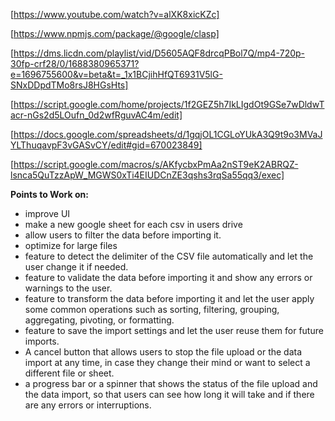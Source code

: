 [https://www.youtube.com/watch?v=alXK8xicKZc]

[https://www.npmjs.com/package/@google/clasp]

[https://dms.licdn.com/playlist/vid/D5605AQF8drcqPBol7Q/mp4-720p-30fp-crf28/0/1688380965371?e=1696755600&v=beta&t=_1x1BCjihHfQT6931V5lG-SNxDDpdTMo8rsJ8HGsHts]

[https://script.google.com/home/projects/1f2GEZ5h7IkLIgdOt9GSe7wDldwTacr-nGs2d5LOufn_0d2wfRguvAC4m/edit]

[https://docs.google.com/spreadsheets/d/1gqjOL1CGLoYUkA3Q9t9o3MVaJYLThuqavpF3vGASvCY/edit#gid=670023849]

[https://script.google.com/macros/s/AKfycbxPmAa2nST9eK2ABRQZ-lsnca5QuTzzApW_MGWS0xTi4EIUDCnZE3qshs3rqSa55qq3/exec]

**Points to Work on:**
- improve UI
- make a new google sheet for each csv in users drive
- allow users to filter the data before importing it. 
- optimize for large files
- feature to detect the delimiter of the CSV file automatically and let the user change it if needed. 
- feature to validate the data before importing it and show any errors or warnings to the user.
- feature to transform the data before importing it and let the user apply some common operations such as sorting, filtering, grouping, aggregating, pivoting, or formatting. 
- feature to save the import settings and let the user reuse them for future imports. 
- A cancel button that allows users to stop the file upload or the data import at any time, in case they change their mind or want to select a different file or sheet.
-  a progress bar or a spinner that shows the status of the file upload and the data import, so that users can see how long it will take and if there are any errors or interruptions.